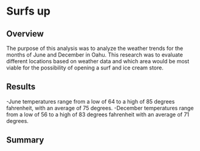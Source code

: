 # Surfs up
## Overview
The purpose of this analysis was to analyze the weather trends for the months of June and December in Oahu.  This research was to evaluate different locations based on weather data and which area would be most viable for the possibility of opening a surf and ice cream store. 

## Results
  -June temperatures range from a low of 64 to a high of 85 degrees fahrenheit, with an average of 75 degrees.
  -December temperatures range from a low of 56 to a high of 83 degrees fahrenheit with an average of 71 degrees.


## Summary
